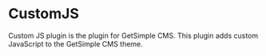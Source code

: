 # CustomJS
Custom JS plugin is the plugin for GetSimple CMS. This plugin adds custom JavaScript to the GetSimple CMS theme.
